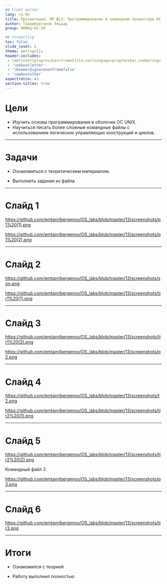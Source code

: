 ```yaml
---
## Front matter
lang: ru-RU
title: Презентация. ЛР №13: Программирование в командном процессоре ОС UNIX. Расширенное программирование.
author: Танрибергенов Эльдар
group: НПИбд-02-20

## Formatting
toc: false
slide_level: 2
theme: metropolis
header-includes: 
 - \metroset{progressbar=frametitle,sectionpage=progressbar,numbering=fraction}
 - '\makeatletter'
 - '\beamer@ignorenonframefalse'
 - '\makeatother'
aspectratio: 43
section-titles: true
---
```


# Цели

- Изучить основы программирования в оболочке ОС UNIX. 
- Научиться писать более сложные командные файлы с использованием логических
  управляющих конструкций и циклов.

---

# Задачи

- Ознакомиться с теоретическим материалом.

- Выполнить задания из файла

---

# Слайд 1

https://github.com/emtanribergenov/OS_labs/blob/master/13/screenshots/p1%20(1).png

https://github.com/emtanribergenov/OS_labs/blob/master/13/screenshots/p1%20(2).png

---

# Слайд 2

https://github.com/emtanribergenov/OS_labs/blob/master/13/screenshots/son.png

https://github.com/emtanribergenov/OS_labs/blob/master/13/screenshots/tir1%20(1).png

---

# Слайд 3

https://github.com/emtanribergenov/OS_labs/blob/master/13/screenshots/tir1%20(2).png

https://github.com/emtanribergenov/OS_labs/blob/master/13/screenshots/p2.png


---

# Слайд 4

https://github.com/emtanribergenov/OS_labs/blob/master/13/screenshots/t2.png

https://github.com/emtanribergenov/OS_labs/blob/master/13/screenshots/tir2%20(1).png



------

# Слайд 5

https://github.com/emtanribergenov/OS_labs/blob/master/13/screenshots/tir2%20(2).png

Командный файл 3.

https://github.com/emtanribergenov/OS_labs/blob/master/13/screenshots/p3.png



------

# Слайд 6

https://github.com/emtanribergenov/OS_labs/blob/master/13/screenshots/tir3.png

------



# Итоги

- Ознакомился с теорией

- Работу выполнил полностью